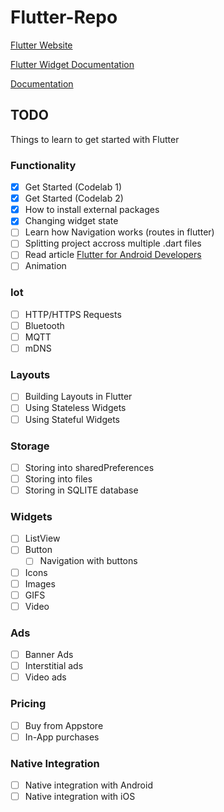 # Flutter-Repo

[Flutter Website](https://flutter.io/)

[Flutter Widget Documentation](https://flutter.io/widgets/)

[Documentation](https://flutter.io/docs/)

## TODO

Things to learn to get started with Flutter

### Functionality

- [x] Get Started (Codelab 1)
- [x] Get Started (Codelab 2)
- [x] How to install external packages
- [x] Changing widget state
- [ ] Learn how Navigation works (routes in flutter)
- [ ] Splitting project accross multiple .dart files
- [ ] Read article [Flutter for Android Developers](https://flutter.io/flutter-for-android/)
- [ ] Animation

### Iot

- [ ] HTTP/HTTPS Requests
- [ ] Bluetooth
- [ ] MQTT
- [ ] mDNS

### Layouts

- [ ] Building Layouts in Flutter
- [ ] Using Stateless Widgets
- [ ] Using Stateful Widgets

### Storage

- [ ] Storing into sharedPreferences
- [ ] Storing into files
- [ ] Storing in SQLITE database

### Widgets

- [ ] ListView
- [ ] Button
    - [ ] Navigation with buttons
- [ ] Icons
- [ ] Images
- [ ] GIFS
- [ ] Video

### Ads

- [ ] Banner Ads
- [ ] Interstitial ads
- [ ] Video ads

### Pricing

- [ ] Buy from Appstore
- [ ] In-App purchases

### Native Integration

- [ ] Native integration with Android
- [ ] Native integration with iOS
